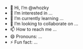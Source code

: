 - 👋 Hi, I’m @whozky
- 👀 I’m interested in ...
- 🌱 I’m currently learning ...
- 💞️ I’m looking to collaborate on ...
- 📫 How to reach me ...
- 😄 Pronouns: ...
- ⚡ Fun fact: ...

<!---
whozky/whozky is a ✨ special ✨ repository because its `README.md` (this file) appears on your GitHub profile.
You can click the Preview link to take a look at your changes.
--->
